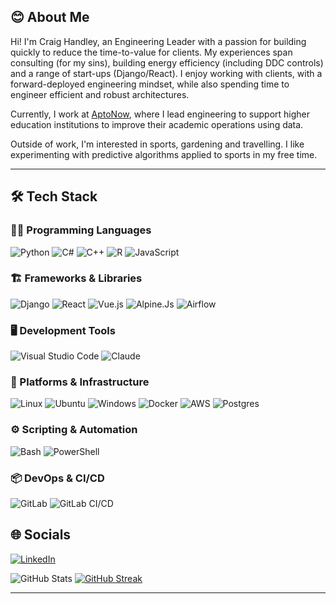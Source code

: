 
## 😊 About Me

Hi! I'm Craig Handley, an Engineering Leader with a passion for building quickly to reduce the time-to-value for clients. My experiences span consulting (for my sins), building energy efficiency (including DDC controls) and a range of start-ups (Django/React). I enjoy working with clients, with a forward-deployed engineering mindset, while also spending time to engineer efficient and robust architectures.

Currently, I work at [AptoNow](https://aptonow.com), where I lead engineering to support higher education institutions to improve their academic operations using data.

Outside of work, I'm interested in sports, gardening and travelling. I like experimenting with predictive algorithms applied to sports in my free time.

---

## 🛠️ Tech Stack

### 👨‍💻 Programming Languages

![Python](https://img.shields.io/badge/python-3670A0?style=for-the-badge&logo=python&logoColor=ffdd54)
![C#](https://img.shields.io/badge/c%23-%23239120.svg?style=for-the-badge&logo=csharp&logoColor=white)
![C++](https://img.shields.io/badge/c++-%2300599C.svg?style=for-the-badge&logo=c%2B%2B&logoColor=white)
![R](https://img.shields.io/badge/R-%23276DC3.svg?logo=r&logoColor=white)
![JavaScript](https://img.shields.io/badge/JavaScript-F7DF1E?style=for-the-badge&logo=javascript&logoColor=black)

### 🏗️ Frameworks & Libraries

![Django](https://img.shields.io/badge/Django-%23092E20.svg?logo=django&logoColor=white)
![React](https://img.shields.io/badge/React-%2320232a.svg?logo=react&logoColor=%2361DAFB)
![Vue.js](https://img.shields.io/badge/Vue.js-4FC08D?logo=vuedotjs&logoColor=fff)
![Alpine.Js](https://img.shields.io/static/v1?style=for-the-badge&message=Alpine.js&color=222222&logo=Alpine.js&logoColor=8BC0D0)
![Airflow](https://img.shields.io/badge/Apache%20Airflow-017CEE?style=for-the-badge&logo=Apache%20Airflow&logoColor=white)


### 🖥️ Development Tools

![Visual Studio Code](https://img.shields.io/badge/Visual%20Studio%20Code-0078d7.svg?style=for-the-badge&logo=visual-studio-code&logoColor=white)
![Claude](https://img.shields.io/badge/Claude-D97757?logo=claude&logoColor=fff)

### 🚀 Platforms & Infrastructure

![Linux](https://img.shields.io/badge/Linux-FCC624?style=for-the-badge&logo=linux&logoColor=black)
![Ubuntu](https://img.shields.io/badge/Ubuntu-E95420?logo=ubuntu&logoColor=white)
![Windows](https://img.shields.io/badge/Windows-0078D6?style=for-the-badge&logo=windows&logoColor=white)
![Docker](https://img.shields.io/badge/docker-%230db7ed.svg?style=for-the-badge&logo=docker&logoColor=white)
![AWS](https://img.shields.io/badge/AWS-232F3E?style=flat&logo=amazonwebservices&logoColor=white)
![Postgres](https://img.shields.io/badge/Postgres-%23316192.svg?logo=postgresql&logoColor=white)

### ⚙️ Scripting & Automation

![Bash](https://img.shields.io/badge/bash-%23121011.svg?style=for-the-badge&logo=gnu-bash&logoColor=white)
![PowerShell](https://img.shields.io/badge/PowerShell-235391.svg?style=for-the-badge&logo=powershell&logoColor=white)

### 📦 DevOps & CI/CD

![GitLab](https://img.shields.io/badge/GitLab-white.svg?style=for-the-badge&logo=GitLab&logoColor=FC6D26)
![GitLab CI/CD](https://img.shields.io/badge/GitLab_CI/CD-white.svg?style=for-the-badge&logo=GitLab&logoColor=FC6D26)

## 🌐 Socials

[![LinkedIn](https://img.shields.io/badge/linkedin-%230077B5.svg?style=for-the-badge&logo=linkedin&logoColor=white)](https://linkedin.com/in/cxhandley)

![GitHub Stats](https://github-readme-stats.vercel.app/api?username=cxhandley&theme=transparent&hide_border=false&include_all_commits=true&count_private=true)
[![GitHub Streak](https://streak-stats.demolab.com?user=cxhandley&theme=transparent&border_radius=5&date_format=j%20M%5B%20Y%5D&mode=weekly&hide_longest_streak=true&hide_current_streak=true)](https://git.io/streak-stats)

---
